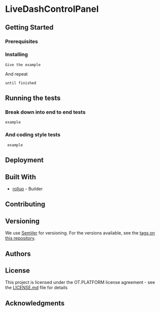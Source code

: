 # LiveDashControlPanel


## Getting Started

### Prerequisites


### Installing


```
Give the example
```

And repeat

```
until finished
```

## Running the tests


### Break down into end to end tests


```
example
```

### And coding style tests


```
 example
```

## Deployment


## Built With

* [rollup](https://rollupjs.org/guide/en/) - Builder

## Contributing

## Versioning

We use [SemVer](http://semver.org/) for versioning. For the versions available, see the [tags on this repository](https://github.com/your/project/tags). 

## Authors


## License

This project is licensed under the OT.PLATFORM license agreement - see the [LICENSE.md](LICENSE.md) file for details

## Acknowledgments

